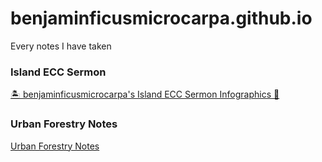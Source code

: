 # benjaminficusmicrocarpa.github.io
Every notes I have taken

### Island ECC Sermon
[🏝️ benjaminficusmicrocarpa's Island ECC Sermon Infographics 📖](index_iecc.html)

### Urban Forestry Notes
[Urban Forestry Notes](uf_notes.md)
